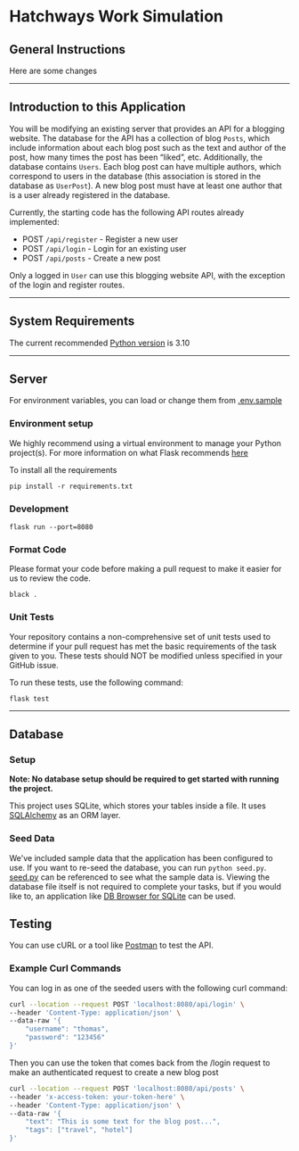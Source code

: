 # Hatchways Work Simulation

## General Instructions

Here are some changes

---

## Introduction to this Application

You will be modifying an existing server that provides an API for a blogging website. The database for the API has a collection of blog `Posts`, which include information about each blog post such as the text and author of the post, how many times the post has been “liked”, etc. Additionally, the database contains `Users`. Each blog post can have multiple authors, which correspond to users in the database (this association is stored in the database as `UserPost`). A new blog post must have at least one author that is a user already registered in the database.

Currently, the starting code has the following API routes already implemented:

- POST `/api/register` - Register a new user
- POST `/api/login` - Login for an existing user
- POST `/api/posts` - Create a new post

Only a logged in `User` can use this blogging website API, with the exception of the login and register routes.

---

## System Requirements

The current recommended [Python version](https://www.python.org/doc/versions/) is 3.10

---

## Server

For environment variables, you can load or change them from [.env.sample](.env.sample)

### Environment setup

We highly recommend using a virtual environment to manage your Python project(s). For more information on what Flask recommends [here](https://flask.palletsprojects.com/en/1.1.x/installation/#virtual-environments)

To install all the requirements

```
pip install -r requirements.txt
```

### Development

```
flask run --port=8080
```

### Format Code

Please format your code before making a pull request to make it easier for us to review the code.

```
black .
```

### Unit Tests

Your repository contains a non-comprehensive set of unit tests used to determine if your pull request has met the basic requirements of the task given to you. These tests should NOT be modified unless specified in your GitHub issue.

To run these tests, use the following command:

```
flask test
```

---

## Database

### Setup

**Note: No database setup should be required to get started with running the project.**

This project uses SQLite, which stores your tables inside a file. It uses [SQLAlchemy](https://www.sqlalchemy.org/) as an ORM layer.

### Seed Data

We've included sample data that the application has been configured to use. If you want to re-seed the database, you can run `python seed.py`. [seed.py](./seed.py) can be referenced to see what the sample data is. Viewing the database file itself is not required to complete your tasks, but if you would like to, an application like [DB Browser for SQLite](https://sqlitebrowser.org/) can be used.

## Testing

You can use cURL or a tool like [Postman](https://www.postman.com/) to test the API.

### Example Curl Commands

You can log in as one of the seeded users with the following curl command:

```bash
curl --location --request POST 'localhost:8080/api/login' \
--header 'Content-Type: application/json' \
--data-raw '{
    "username": "thomas",
    "password": "123456"
}'
```

Then you can use the token that comes back from the /login request to make an authenticated request to create a new blog post

```bash
curl --location --request POST 'localhost:8080/api/posts' \
--header 'x-access-token: your-token-here' \
--header 'Content-Type: application/json' \
--data-raw '{
    "text": "This is some text for the blog post...",
    "tags": ["travel", "hotel"]
}'
```
